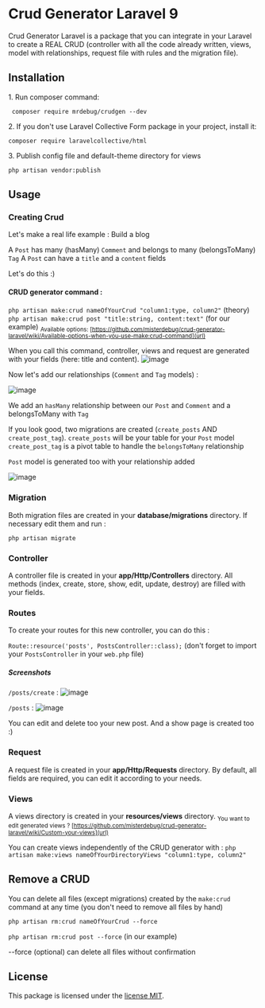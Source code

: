 # Crud Generator Laravel 9

Crud Generator Laravel is a package that you can integrate in your Laravel to create a REAL CRUD (controller with all the code already written, views, model with relationships, request file with rules and the migration file).

## Installation

1\. Run composer command:

``` composer require mrdebug/crudgen --dev```

2\. If you don't use Laravel Collective Form package in your project, install it:

``` composer require laravelcollective/html ```

3\. Publish config file and default-theme directory for views

``` php artisan vendor:publish ```


## Usage

### Creating Crud 

Let's make a real life example : Build a blog

A `Post` has many (hasMany) `Comment` and belongs to many (belongsToMany) `Tag`
A `Post` can have a `title` and a `content` fields

Let's do this :)

#### CRUD generator command :

``` php artisan make:crud nameOfYourCrud "column1:type, column2" ``` (theory)
``` php artisan make:crud post "title:string, content:text" ``` (for our example)
<sub>Available options: [https://github.com/misterdebug/crud-generator-laravel/wiki/Available-options-when-you-use-make:crud-command](url)</sub>

When you call this command, controller, views and request are generated with your fields (here: title and content).
![image](https://user-images.githubusercontent.com/23297600/192172786-1703f7b8-f577-45c1-b0f9-296999827af2.png)

Now let's add our relationships (`Comment` and `Tag` models) :

![image](https://user-images.githubusercontent.com/23297600/192173041-6c71d727-1e29-4edc-9397-bdb07f44a378.png)

We add an `hasMany` relationship between our `Post` and `Comment`
and a belongsToMany with `Tag`

If you look good, two migrations are created (`create_posts` AND `create_post_tag`).
`create_posts` will be your table for your `Post` model
`create_post_tag` is a pivot table to handle the `belongsToMany` relationship

`Post` model is generated too with your relationship added

![image](https://user-images.githubusercontent.com/23297600/192173463-f3e61b41-373a-44a8-870f-fc837968a5c7.png)

### Migration

Both migration files are created in your **database/migrations** directory. If necessary edit them and run :
   
``` php artisan migrate ```

### Controller

A controller file is created in your **app/Http/Controllers** directory. All methods (index, create, store, show, edit, update, destroy) are filled with your fields.

### Routes

To create your routes for this new controller, you can do this :

``` Route::resource('posts', PostsController::class); ``` (don't forget to import your `PostsController` in your `web.php` file)

##### Screenshots

`/posts/create` :
![image](https://user-images.githubusercontent.com/23297600/192176702-dc0371f4-5d1b-49e3-a9ea-7352a33187d4.png)

`/posts` :
![image](https://user-images.githubusercontent.com/23297600/192176845-b3722083-90a9-4257-90d1-8a2eb28baa01.png)

You can edit and delete too your new post. And a show page is created too :)

### Request

A request file is created in your **app/Http/Requests** directory. By default, all fields are required, you can edit it according to your needs.

### Views

A views directory is created in your **resources/views** directory.
<sub>You want to edit generated views ? [https://github.com/misterdebug/crud-generator-laravel/wiki/Custom-your-views](url)</sub>

You can create views independently of the CRUD generator with :
``` php artisan make:views nameOfYourDirectoryViews "column1:type, column2" ```

## Remove a CRUD

You can delete all files (except migrations) created by the `make:crud` command at any time (you don't need to remove all files by hand)

``` php artisan rm:crud nameOfYourCrud --force ```

``` php artisan rm:crud post --force ``` (in our example)

--force (optional) can delete all files without confirmation


## License

This package is licensed under the [license MIT](http://opensource.org/licenses/MIT).


